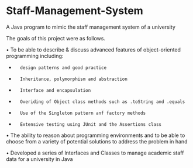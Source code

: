 # Staff-Management-System
A Java program to mimic the staff management system of a university

The goals of this project were as follows.

•	To be able to describe & discuss advanced features of object-oriented programming including:
-       design patterns and good practice
-       Inheritance, polymorphism and abstraction
-       Interface and encapsulation
-       Overiding of Object class methods such as .toString and .equals
-       Use of the Singleton pattern anf factory methods
-       Extensive testing using JUnit and the Assertions class

•	The ability to reason about programming environments and to be able to choose from a variety of potential solutions to address the problem in hand

•	Developed a series of Interfaces and Classes to manage academic staff data for a university in Java

